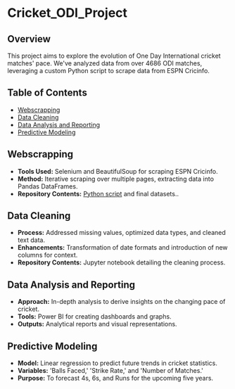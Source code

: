 # Cricket_ODI_Project

## Overview

This project aims to explore the evolution of One Day International cricket matches' pace. We've analyzed data from over 4686 ODI matches, leveraging a custom Python script to scrape data from ESPN Cricinfo.

## Table of Contents
- [Webscrapping](#webscrapping)
- [Data Cleaning](#data-cleaning)
- [Data Analysis and Reporting](#data-analysis-and-reporting)
- [Predictive Modeling](#predictive-modeling)

## Webscrapping
- **Tools Used:** Selenium and BeautifulSoup for scraping ESPN Cricinfo.
- **Method:** Iterative scraping over multiple pages, extracting data into Pandas DataFrames.
- **Repository Contents:** [Python script](ESPNCricinfo_Webscrapping.py) and final datasets..

## Data Cleaning
- **Process:** Addressed missing values, optimized data types, and cleaned text data.
- **Enhancements:** Transformation of date formats and introduction of new columns for context.
- **Repository Contents:** Jupyter notebook detailing the cleaning process.

## Data Analysis and Reporting
- **Approach:** In-depth analysis to derive insights on the changing pace of cricket.
- **Tools:** Power BI for creating dashboards and graphs.
- **Outputs:** Analytical reports and visual representations.

## Predictive Modeling
- **Model:** Linear regression to predict future trends in cricket statistics.
- **Variables:** 'Balls Faced,' 'Strike Rate,' and 'Number of Matches.'
- **Purpose:** To forecast 4s, 6s, and Runs for the upcoming five years.

